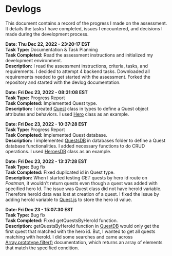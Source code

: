 # Devlogs

This document contains a record of the progress I made on the assessment. It details the tasks I have completed, issues I encountered, and decisions I made during the development process.

**Date: Thu Dec 22, 2022 - 23:20:17 EST**\
**Task Type:** Documentation & Task Planning\
**Task Completed:** Read the assessment instructions and initialized my development environment.\
**Description:** I read the assessment instructions, criteria, tasks, and requirements. I decided to attempt 4 backend tasks. Downloaded all requirements needed to get started with the assessment. Forked the repository and started with the devlog documentation.

**Date: Fri Dec 23, 2022 - 08:31:08 EST**\
**Task Type:** Progress Report\
**Task Completed:** Implemented Quest type.\
**Description:** I created [Quest](../backend/src/types/Quest.js) class in types to define a Quest object attributes and behaviors. I used [Hero](../backend/src/types/Hero.js) class as an example.

**Date: Fri Dec 23, 2022 - 10:37:28 EST**\
**Task Type:** Progress Report\
**Task Completed:** Implemented Quest database.\
**Description:** I implemented [QuestsDB](../backend/src/database/QuestsDB.js) in databases folder to define a Quest database functionalities. I added necessary functions to do CRUD operations. I used [HeroesDB](../backend/src/database/HeroesDB.js) class as an example.

**Date: Fri Dec 23, 2022 - 13:37:28 EST**\
**Task Type:** Bug fix\
**Task Completed:** Fixed duplicated id in Quest type.\
**Description:** When I started testing _GET_ quests by hero id route on _Postman_, it wouldn't return quests even though a quest was added with specified hero Id. The issue was Quest class did not have heroId variable. Therefore heroId data was lost at creation of a quest. I fixed the issue by adding heroId variable to [Quest.js](../backend/src/types/Quest.js) to store the hero id value.

**Date: Fri Dec 23 - 15:07:30 EST**\
**Task Type:** Bug fix\
**Task Completed:** Fixed getQuestsByHeroId function.\
**Description:** getQuestsByHeroId function in [QuestDB](../backend/src/database/HeroesDB.js) would only get the first quest that matched with the hero id. But, I wanted to get all quests matching with heroId. I did some searches and came across [Array.prototype.filter()](https://developer.mozilla.org/en-US/docs/Web/JavaScript/Reference/Global_Objects/Array/filter) documentation, which returns an array of elements that match the specified condition.
